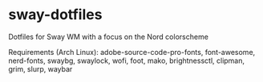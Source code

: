 # sway-dotfiles
Dotfiles for Sway WM with a focus on the Nord colorscheme

Requirements (Arch Linux):
adobe-source-code-pro-fonts, font-awesome, nerd-fonts, swaybg, swaylock, wofi, foot, mako, brightnessctl, clipman, grim, slurp, waybar
